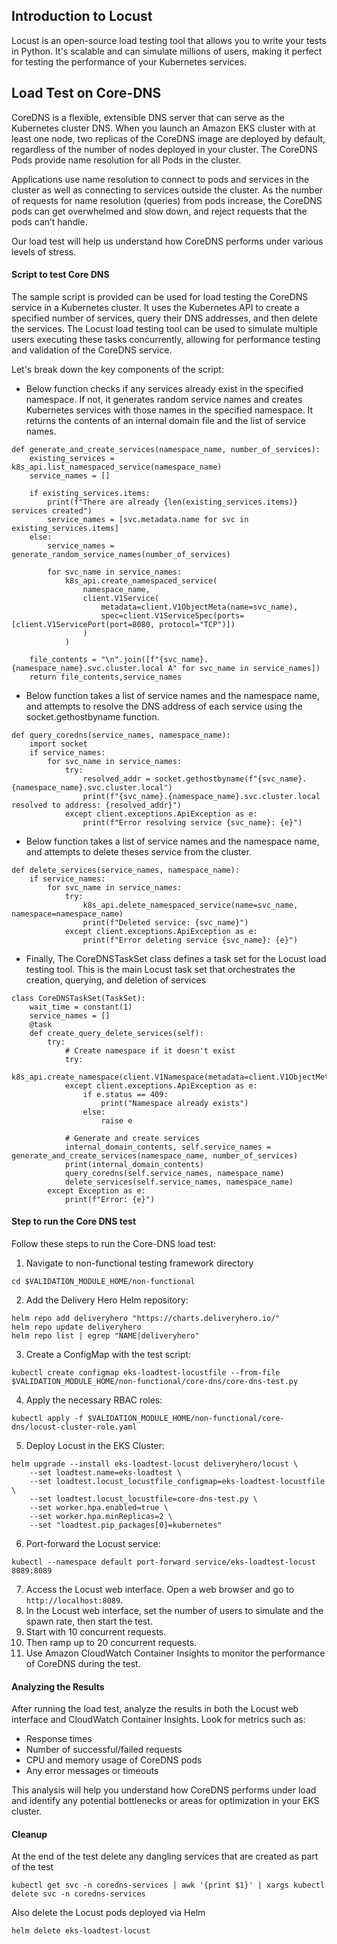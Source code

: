 ## Introduction to Locust

Locust is an open-source load testing tool that allows you to write your tests in Python. It's scalable and can simulate millions of users, making it perfect for testing the performance of your Kubernetes services.

## Load Test on Core-DNS
CoreDNS is a flexible, extensible DNS server that can serve as the Kubernetes cluster DNS. When you launch an Amazon EKS cluster with at least one node, two replicas of the CoreDNS image are deployed by default, regardless of the number of nodes deployed in your cluster. The CoreDNS Pods provide name resolution for all Pods in the cluster. 

Applications use name resolution to connect to pods and services in the cluster as well as connecting to services outside the cluster. As the number of requests for name resolution (queries) from pods increase, the CoreDNS pods can get overwhelmed and slow down, and reject requests that the pods can’t handle.

Our load test will help us understand how CoreDNS performs under various levels of stress.

#### Script to test Core DNS
The sample script is provided can be used for load testing the CoreDNS service in a Kubernetes cluster. It uses the Kubernetes API to create a specified number of services, query their DNS addresses, and then delete the services. The Locust load testing tool can be used to simulate multiple users executing these tasks concurrently, allowing for performance testing and validation of the CoreDNS service.

Let's break down the key components of the script:

- Below function checks if any services already exist in the specified namespace. If not, it generates random service names and creates Kubernetes services with those names in the specified namespace. It returns the contents of an internal domain file and the list of service names.
```
def generate_and_create_services(namespace_name, number_of_services):
    existing_services = k8s_api.list_namespaced_service(namespace_name)
    service_names = []

    if existing_services.items:
        print(f"There are already {len(existing_services.items)} services created")
        service_names = [svc.metadata.name for svc in existing_services.items]
    else:
        service_names = generate_random_service_names(number_of_services)

        for svc_name in service_names:
            k8s_api.create_namespaced_service(
                namespace_name,
                client.V1Service(
                    metadata=client.V1ObjectMeta(name=svc_name),
                    spec=client.V1ServiceSpec(ports=[client.V1ServicePort(port=8080, protocol="TCP")])
                )
            )

    file_contents = "\n".join([f"{svc_name}.{namespace_name}.svc.cluster.local A" for svc_name in service_names])
    return file_contents,service_names
```

- Below function takes a list of service names and the namespace name, and attempts to resolve the DNS address of each service using the socket.gethostbyname function.
```
def query_coredns(service_names, namespace_name):
    import socket
    if service_names:
        for svc_name in service_names:
            try:
                resolved_addr = socket.gethostbyname(f"{svc_name}.{namespace_name}.svc.cluster.local")
                print(f"{svc_name}.{namespace_name}.svc.cluster.local resolved to address: {resolved_addr}")
            except client.exceptions.ApiException as e:
                print(f"Error resolving service {svc_name}: {e}")
```

- Below function takes a list of service names and the namespace name, and attempts to delete theses service from the cluster.
```
def delete_services(service_names, namespace_name):
    if service_names:
        for svc_name in service_names:
            try:
                k8s_api.delete_namespaced_service(name=svc_name, namespace=namespace_name)
                print(f"Deleted service: {svc_name}")
            except client.exceptions.ApiException as e:
                print(f"Error deleting service {svc_name}: {e}")
```

- Finally, The CoreDNSTaskSet class defines a task set for the Locust load testing tool. This is the main Locust task set that orchestrates the creation, querying, and deletion of services
```
class CoreDNSTaskSet(TaskSet):
    wait_time = constant(1)
    service_names = []
    @task
    def create_query_delete_services(self):
        try:
            # Create namespace if it doesn't exist
            try:
                k8s_api.create_namespace(client.V1Namespace(metadata=client.V1ObjectMeta(name=namespace_name)))
            except client.exceptions.ApiException as e:
                if e.status == 409:
                    print("Namespace already exists")
                else:
                    raise e

            # Generate and create services
            internal_domain_contents, self.service_names = generate_and_create_services(namespace_name, number_of_services)
            print(internal_domain_contents)
            query_coredns(self.service_names, namespace_name)
            delete_services(self.service_names, namespace_name)
        except Exception as e:
            print(f"Error: {e}")
```

#### Step to run the Core DNS test
Follow these steps to run the Core-DNS load test:
1. Navigate to non-functional testing framework directory
```
cd $VALIDATION_MODULE_HOME/non-functional
```
2. Add the Delivery Hero Helm repository:
```
helm repo add deliveryhero "https://charts.deliveryhero.io/"
helm repo update deliveryhero
helm repo list | egrep "NAME|deliveryhero"
```
3. Create a ConfigMap with the test script:
```
kubectl create configmap eks-loadtest-locustfile --from-file $VALIDATION_MODULE_HOME/non-functional/core-dns/core-dns-test.py
```
4. Apply the necessary RBAC roles:
```
kubectl apply -f $VALIDATION_MODULE_HOME/non-functional/core-dns/locust-cluster-role.yaml
```
5. Deploy Locust in the EKS Cluster:
```
helm upgrade --install eks-loadtest-locust deliveryhero/locust \
    --set loadtest.name=eks-loadtest \
    --set loadtest.locust_locustfile_configmap=eks-loadtest-locustfile \
    --set loadtest.locust_locustfile=core-dns-test.py \
    --set worker.hpa.enabled=true \
    --set worker.hpa.minReplicas=2 \
    --set "loadtest.pip_packages[0]=kubernetes"
```
6. Port-forward the Locust service:
```
kubectl --namespace default port-forward service/eks-loadtest-locust 8089:8089
```
7. Access the Locust web interface. Open a web browser and go to `http://localhost:8089`.
8. In the Locust web interface, set the number of users to simulate and the spawn rate, then start the test.
9. Start with 10 concurrent requests.
10. Then ramp up to 20 concurrent requests.
11. Use Amazon CloudWatch Container Insights to monitor the performance of CoreDNS during the test.

#### Analyzing the Results

After running the load test, analyze the results in both the Locust web interface and CloudWatch Container Insights. Look for metrics such as:

- Response times
- Number of successful/failed requests
- CPU and memory usage of CoreDNS pods
- Any error messages or timeouts

This analysis will help you understand how CoreDNS performs under load and identify any potential bottlenecks or areas for optimization in your EKS cluster.

#### Cleanup

At the end of the test delete any dangling services that are created as part of the test
```
kubectl get svc -n coredns-services | awk '{print $1}' | xargs kubectl delete svc -n coredns-services
```

Also delete the Locust pods deployed via Helm
```
helm delete eks-loadtest-locust
```